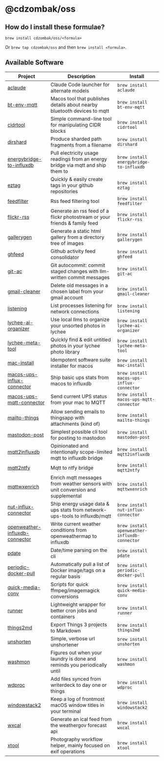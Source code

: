 # @cdzombak/oss

## How do I install these formulae?

`brew install cdzombak/oss/<formula>`

Or `brew tap cdzombak/oss` and then `brew install <formula>`.

## Available Software

<!-- project_table_start -->
| Project                                                                                      | Description                                                                     | Install                                       |
| -------------------------------------------------------------------------------------------- | ------------------------------------------------------------------------------- | --------------------------------------------- |
| [aclaude](https://github.com/cdzombak/aclaude)                                               | Claude Code launcher for alternate models                                       | `brew install aclaude`                        |
| [bt-env-mqtt](https://github.com/cdzombak/bt-env-mqtt)                                       | Macos tool that publishes details about nearby bluetooth devices to mqtt        | `brew install bt-env-mqtt`                    |
| [cidrtool](https://github.com/cdzombak/cidrtool)                                             | Simple command-line tool for manipulating CIDR blocks                           | `brew install cidrtool`                       |
| [dirshard](https://github.com/cdzombak/dirshard)                                             | Produce sharded path fragments from a filename                                  | `brew install dirshard`                       |
| [energybridge-to-influxdb](https://github.com/cdzombak/energybridge_to_influxdb)             | Pull electricity usage readings from an energy bridge via mqtt and ship them to | `brew install energybridge-to-influxdb`       |
| [eztag](https://github.com/cdzombak/eztag)                                                   | Quickly &amp; easily create tags in your github repositories                    | `brew install eztag`                          |
| [feedfilter](https://github.com/cdzombak/feedfilter)                                         | Rss feed filtering tool                                                         | `brew install feedfilter`                     |
| [flickr-rss](https://github.com/cdzombak/flickr-rss)                                         | Generate an rss feed of a flickr photostream or your friends & family feed      | `brew install flickr-rss`                     |
| [gallerygen](https://github.com/cdzombak/gallerygen)                                         | Generate a static html gallery from a directory tree of images                  | `brew install gallerygen`                     |
| [ghfeed](https://github.com/cdzombak/ghfeed)                                                 | Github activity feed consolidator                                               | `brew install ghfeed`                         |
| [git-ac](https://github.com/cdzombak/git-ac)                                                 | Git autocommit: commit staged changes with llm-written commit messages          | `brew install git-ac`                         |
| [gmail-cleaner](https://github.com/cdzombak/gmail-cleaner)                                   | Delete old messages in a chosen label from your gmail account                   | `brew install gmail-cleaner`                  |
| [listening](https://github.com/cdzombak/listening)                                           | List processes listening for network connections                                | `brew install listening`                      |
| [lychee-ai-organizer](https://github.com/cdzombak/lychee-ai-organizer)                       | Use local llms to organize your unsorted photos in lychee                       | `brew install lychee-ai-organizer`            |
| [lychee-meta-tool](https://github.com/cdzombak/lychee-meta-tool)                             | Quickly find & edit untitled photos in your lychee photo library                | `brew install lychee-meta-tool`               |
| [mac-install](https://github.com/cdzombak/mac-install)                                       | Idempotent software suite installer for macos                                   | `brew install mac-install`                    |
| [macos-ups-influx-connector](https://github.com/cdzombak/macos-ups-influx-connector)         | Ship basic ups stats from macos to influxdb                                     | `brew install macos-ups-influx-connector`     |
| [macos-ups-mqtt-connector](https://github.com/cdzombak/macos-ups-mqtt-connector)             | Send current UPS status from your mac to MQTT                                   | `brew install macos-ups-mqtt-connector`       |
| [mailto-things](https://github.com/cdzombak/mailto-things)                                   | Allow sending emails to thingsapp with attachments (kind of)                    | `brew install mailto-things`                  |
| [mastodon-post](https://github.com/cdzombak/mastodon-post)                                   | Simplest possible cli tool for posting to mastodon                              | `brew install mastodon-post`                  |
| [mqtt2influxdb](https://github.com/cdzombak/mqtt2influxdb)                                   | Opinionated and intentionally scope-limited mqtt to influxdb bridge             | `brew install mqtt2influxdb`                  |
| [mqtt2ntfy](https://github.com/cdzombak/mqtt2ntfy)                                           | Mqtt to ntfy bridge                                                             | `brew install mqtt2ntfy`                      |
| [mqttwxenrich](https://github.com/cdzombak/mqttwxenrich)                                     | Enrich mqtt messages from weather sensors with unit conversion and supplemental | `brew install mqttwxenrich`                   |
| [nut-influx-connector](https://github.com/cdzombak/nut_influx_connector)                     | Ship energy usage data &amp; ups stats from network-ups-tools to influxdb/mqtt  | `brew install nut-influx-connector`           |
| [openweather-influxdb-connector](https://github.com/cdzombak/openweather-influxdb-connector) | Write current weather conditions from openweathermap to influxdb                | `brew install openweather-influxdb-connector` |
| [pdate](https://github.com/cdzombak/pdate)                                                   | Date/time parsing on the cli                                                    | `brew install pdate`                          |
| [periodic-docker-pull](https://github.com/cdzombak/periodic-docker-pull)                     | Automatically pull a list of Docker image/tags on a regular basis               | `brew install periodic-docker-pull`           |
| [quick-media-conv](https://github.com/cdzombak/quick-media-conv)                             | Scripts for quick ffmpeg/imagemagick conversions                                | `brew install quick-media-conv`               |
| [runner](https://github.com/cdzombak/runner)                                                 | Lightweight wrapper for better cron jobs and containers                         | `brew install runner`                         |
| [things2md](https://github.com/cdzombak/things2md)                                           | Export Things 3 projects to Markdown                                            | `brew install things2md`                      |
| [unshorten](https://github.com/cdzombak/unshorten)                                           | Simple, verbose url unshortener                                                 | `brew install unshorten`                      |
| [washmon](https://github.com/cdzombak/washmon)                                               | Figures out when your laundry is done and reminds you periodically until        | `brew install washmon`                        |
| [wdproc](https://github.com/cdzombak/wdproc)                                                 | Add files synced from writerdeck to day one or things                           | `brew install wdproc`                         |
| [windowstack2](https://github.com/cdzombak/windowstack2)                                     | Keep a log of frontmost macOS window titles in your terminal                    | `brew install windowstack2`                   |
| [wxcal](https://github.com/cdzombak/wxcal)                                                   | Generate an ical feed from the weathergov forecast api                          | `brew install wxcal`                          |
| [xtool](https://github.com/cdzombak/xtool)                                                   | Photography workflow helper, mainly focused on exif operations                  | `brew install xtool`                          |
<!-- project_table_end -->
